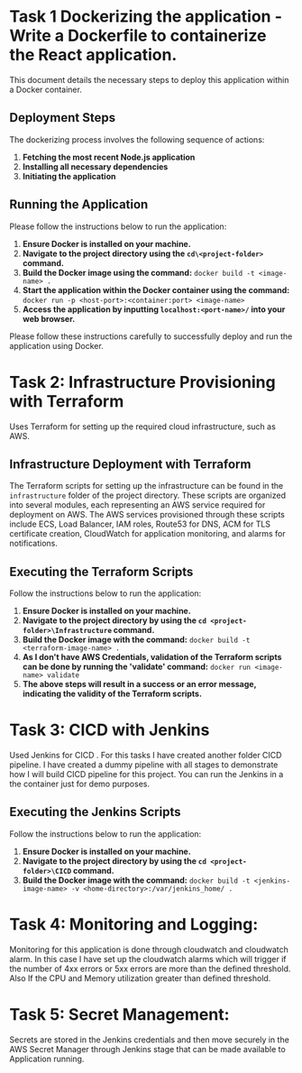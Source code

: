 # **Task 1 Dockerizing the application - Write a Dockerfile to containerize the React application.**

This document details the necessary steps to deploy this application within a Docker container. 

## **Deployment Steps**

The dockerizing process involves the following sequence of actions:

1. **Fetching the most recent Node.js application**
2. **Installing all necessary dependencies**
3. **Initiating the application**

## **Running the Application**

Please follow the instructions below to run the application:

1. **Ensure Docker is installed on your machine.**
2. **Navigate to the project directory using the `cd\<project-folder>` command.**
3. **Build the Docker image using the command:** `docker build -t <image-name> .`
4. **Start the application within the Docker container using the command:** `docker run -p <host-port>:<container:port> <image-name>`
5. **Access the application by inputting `localhost:<port-name>/` into your web browser.**

Please follow these instructions carefully to successfully deploy and run the application using Docker.

# **Task 2: Infrastructure Provisioning with Terraform**
Uses Terraform for setting up the required cloud infrastructure, such as AWS.

## **Infrastructure Deployment with Terraform**
The Terraform scripts for setting up the infrastructure can be found in the `infrastructure` folder of the project directory. These scripts are organized into several modules, each representing an AWS service required for deployment on AWS. The AWS services provisioned through these scripts include ECS, Load Balancer, IAM roles, Route53 for DNS, ACM for TLS certificate creation, CloudWatch for application monitoring, and alarms for notifications.

## **Executing the Terraform Scripts**
Follow the instructions below to run the application:

1. **Ensure Docker is installed on your machine.**
2. **Navigate to the project directory by using the `cd <project-folder>\Infrastructure` command.**
3. **Build the Docker image with the command:** `docker build -t <terraform-image-name> .`
4. **As I don't have AWS Credentials, validation of the Terraform scripts can be done by running the 'validate' command:** `docker run <image-name> validate`
5. **The above steps will result in a success or an error message, indicating the validity of the Terraform scripts.**

# **Task 3: CICD with Jenkins**
Used Jenkins for CICD . For this tasks I have created another folder CICD pipeline. I have created a dummy pipeline with all stages to demonstrate how I will build CICD pipeline for this project. You can run the Jenkins in a the container just for demo purposes.


## **Executing the Jenkins Scripts**
Follow the instructions below to run the application:

1. **Ensure Docker is installed on your machine.**
2. **Navigate to the project directory by using the `cd <project-folder>\CICD` command.**
3. **Build the Docker image with the command:** `docker build -t <jenkins-image-name> -v <home-directory>:/var/jenkins_home/ .`

# **Task 4: Monitoring and Logging:**
Monitoring for this application is done through cloudwatch and cloudwatch alarm. In this case I have set up the cloudwatch alarms
which will trigger if the number of 4xx errors or 5xx errors are more than the defined threshold. Also If the CPU and Memory utilization 
greater than defined threshold.

# **Task 5: Secret Management:**
Secrets are stored in the Jenkins credentials and then move securely in the AWS Secret Manager through Jenkins stage that can be made available to
Application running. 
